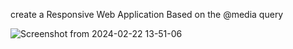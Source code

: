 create a Responsive Web Application Based on the @media query


![Screenshot from 2024-02-22 13-51-06](https://github.com/Karuppasamy923/Responsive_demo_web/assets/126139358/9798a1b1-ab76-4d1a-b5ce-d10dea34279e)
